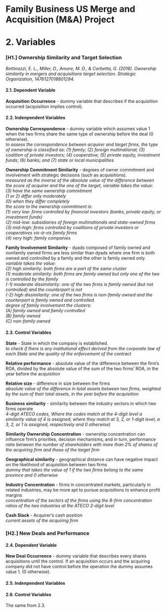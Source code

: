 # Family Business US Merge and Acquisition (M&A) Project

# 2. Variables  
### [**H1.**] Ownership Similarity and Target Selection  
*Bettinazzi, E. L., Miller, D., Amore, M. D., & Corbetta, G. (2018). Ownership similarity in mergers and acquisitions target selection. Strategic Organization, 1476127018801294.*  
  
#### **2.1. Dependent Variable**  
**Acquisition Occurrence** - dummy variable that describes if the acquisition occurred (acquisition implies control).  
  
#### **2.2. Indenpendent Variables**  
**Ownership Correspondence** - dummy variable which assumes value 1 when the two firms share the same type of ownership before the deal (0 otherwise).  
*to assess the correspondence between acquirer and target firms, the type of ownership is classified as: (1) family; (2) foreign multinational; (3) coalition of private investors; (4) cooperative; (5) private equity, investment funds; (6) banks; and (7) state or local municipalities*  
  
**Ownership Commitment Similarity** - degrees of owner commitment and involvement with strategic decisions (such as acquisitions).  
*measured as the inverse of the absolute value of the difference between the score of acquirer and the one of the target, variable takes the value:*  
  *(3) have the same ownership commitment*  
  *(1 or 2) differ only moderately*  
  *(0) when they differ completely*  
*the score to the ownership commitment is:*  
  *(1) very low: firms controlled by financial investors (banks, private equity, or investment funds)*  
  *(2) mid-low: subsidiaries of foreign multinationals and state-owned firms*  
  *(3) mid-high: firms controlled by coalitions of private investors or cooperatives vis-à-vis family firms*  
  *(4) very high: family companies*  
  
  
**Family Involvement Similarity** - dyads composed of family owned and nonfamily owned firms are less similar than dyads where one firm is both owned and controlled by a family and the other is family owned only.  
*variable takes the value:*  
  *(2) high similarity: both firms are a part of the same cluster*  
  *(1) moderate similarity: both firms are family owned but only one of the two is controlled by the family*  
  *(-1) moderate dissimilarity: one of the two firms is family owned (but not controlled) and the counterpart is not*  
  *(-2) high dissimilarity: one of the two firms is non-family owned and the counterpart is family owned and controlled.*  
*degree of family involvement the clusters:*  
  *(A) family owned and family controlled*  
  *(B) family owned*  
  *(C) non-family owned*  
  
  
#### **2.3. Control Variables**  
**State** - State in which the company is established.  
*to check if there is any institutional effect derived from the corporate law of each State and the quality of the enforcement of the contract*  
  
**Relative performance** - absolute value of the difference between the firm’s ROA, divided by the absolute value of the sum of the two firms’ ROA, in the year before the acquisition  
  
**Relative size** - difference in size between the firms  
*absolute value of the difference in total assets between two firms, weighted by the sum of their total assets, in the year before the acquisition*  
  

**Business similarity** - similarity between the industry sectors in which two
firms operate  
*4-digit ATECO codes, Where the codes match at the 4-digit level a similarity value of 4 is assigned, where they match at 3, 2, or 1-digit level, a 3, 2, or 1 is assigned, respectively and 0 otherwise)*  
  
**Similarity Ownership Concentration** - ownership concentration can influence firm’s priorities, decision mechanisms, and in turn, performance  
*ratio between the number of shareholders with more than 2% of shares of the acquiring firm and those of the target firm*  
  
**Geographical similarity** - geographical distance can have negative impact on the likelihood of acquisition between two firms  
*dummy that takes the value of 1 if the two firms belong to the same province and 0 otherwise*  
    
**Industry Concentration** - firms in concentrated markets, particularly in related industries, may be more apt to pursue acquisitions to enhance profit margins  
*concentration of the sectors of the firms using the 8-firm concentration ratios of the two industries at the ATECO 2-digit level*  
  
**Cash Slack** - Acquirer’s cash position  
*current assets of the acquiring firm*  
  
    
### [**H2.**] New Deals and Performance  
#### **2.4. Dependent Variable**  
**New Deal Occurrence** - dummy variable that describes every shares acquisitions until the control.  If an acquisition occurs and the acquiring company did not have control before the operation the dummy assumes value 1. (0 otherwise).  
  
#### **2.5. Indenpendent Variables**  
  
#### **2.6. Control Variables**  
The same from 2.3.  
